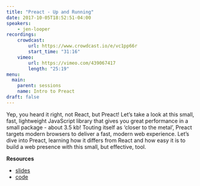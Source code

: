 ```yaml
---
title: "Preact - Up and Running"
date: 2017-10-05T18:52:51-04:00
speakers:
    - jen-looper
recordings:
    crowdcast:
        url: https://www.crowdcast.io/e/vc1pp66r
        start_time: "31:16"
    vimeo:
        url: https://vimeo.com/439067417
        length: "25:19"
menu:
  main:
    parent: sessions
    name: Intro to Preact
draft: false
---
```


Yep, you heard it right, not React, but Preact! Let’s take a look at this small, fast, lightweight JavaScript library that gives you great performance in a small package - about 3.5 kb! Touting itself as ‘closer to the metal’, Preact targets modern browsers to deliver a fast, modern web experience. Let’s dive into Preact, learning how it differs from React and how easy it is to build a web presence with this small, but effective, tool.

**Resources**

* [slides](http://slides.com/telerikdevrel/intro-to-preact)
* [code](https://github.com/jlooper/quicknoms-preact)